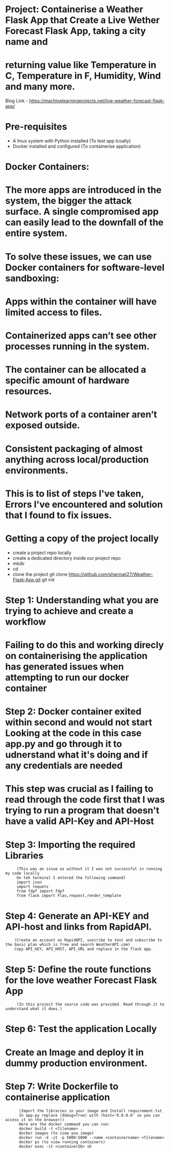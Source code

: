 
# Project:  Containerise a Weather Flask App that Create a Live Wether Forecast Flask App, taking a city name and 
#            returning value like Temperature in C, Temperature in F, Humidity, Wind and many more. 
            

Blog Link - https://machinelearningprojects.net/live-weather-forecast-flask-app/

# Pre-requisites

- A linux system with Python installed (To test app lcoally)
- Docker installed and configured (To containerise application)

# Docker Containers:
# The more apps are introduced in the system, the bigger the attack surface. A single compromised app can easily lead to the downfall of the entire system.
# To solve these issues, we can use Docker containers for software-level sandboxing:
# Apps within the container will have limited access to files.
# Containerized apps can’t see other processes running in the system.
# The container can be allocated a specific amount of hardware resources.
# Network ports of a container aren’t exposed outside.
# Consistent packaging of almost anything across local/production environments.

# This is to list of steps I've taken, Errors I've encountered and solution that I found to fix issues.

# Getting a copy of the project locally
- create a project repo locally
- create a dedicated directory inside our project repo
- mkdir <directoryname>
- cd <directoryname>
- clone the project 
    git clone https://github.com/sharmaji27/Weather-Flask-App.git
    git init

# Step 1: Understanding what you are trying to achieve and create a workflow
# Failing to do this and working direcly on containerising the application has generated issues when attempting to run our docker container

# Step 2: Docker container exited within second and would not start Looking at the code in this case app.py and go through it to udnerstand what   it's doing and if any credentials are needed
# This step was crucial as I failing to read through the code first that I was trying to run a program that doesn't have a valid  API-Key and API-Host

# Step 3: Importing the required Libraries 
         (This was an issue as without it I was not successful in running my code locally
         On teh terminal I entered the following command)
         import json
         import requets
         from fdpf import fdpf
         from flask import Flas,request,render_template

# Step 4: Generate an API-KEY and API-host and links from RapidAPI.
        (Create an account on RapidAPI, suscribe to test and subscribe to the basic plan which is free and search WeatherAPI.com)
        Copy API_KEY, API_HOST, API_URL and replace in the flask app.

# Step 5: Define the route functions for the love weather Forecast Flask App
         (In this project the source code was provided. Read through it to understand what it does.)

# Step 6: Test the application Locally 

# Create an Image and deploy it in dummy production environment.

# Step 7: Write Dockerfile to containerise application
          (Import the libraries in your image and Install requirement.txt 
          In app.py replace (debug=True) with (host='0.0.0.0' so you can access it on the browser))
          Here are the docker command you can run:
          docker build -t <filename> .
          docker images (to view you image)
          docker run -d -it -p 5000:5000 --name <containername> <filename>
          docker ps (to view running containers)
          docker exec -it <containerID> sh